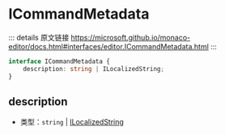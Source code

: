 # ICommandMetadata

<backTop />
        
::: details 原文链接
https://microsoft.github.io/monaco-editor/docs.html#interfaces/editor.ICommandMetadata.html
:::

```ts
interface ICommandMetadata {
    description: string | ILocalizedString;
}
```

## description
- 类型：`string` | [ILocalizedString](/api/editor/ILocalizedString.md)